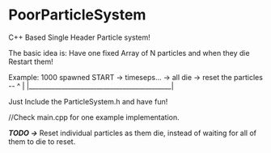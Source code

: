 # PoorParticleSystem
C++ Based Single Header Particle system!

The basic idea is: Have one fixed Array of N particles and when they die Restart them!

Example: 
1000 spawned
START -> timeseps... -> all die -> reset the particles --
	^                                            |
           |____________________________________________|
           

Just Include the ParticleSystem.h and have fun!

//Check main.cpp for one example implementation.


***TODO ->*** Reset individual particles as them die, instead of waiting for all of them to die to reset.
